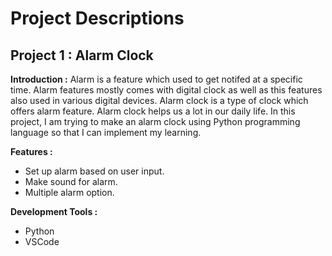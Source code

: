# Project Descriptions
## Project 1 : Alarm Clock


**Introduction :** Alarm is a feature which used to get notifed at a specific time. Alarm features mostly comes with digital clock as well as this features also used in various digital devices. Alarm clock is a type of clock which offers alarm feature. Alarm clock helps us a lot in our daily life. In this project, I am trying to make an alarm clock using Python programming language so that I can implement my learning.

**Features :**
- Set up alarm based on user input.
- Make sound for alarm.
- Multiple alarm option.

**Development Tools :**
+ Python 
+ VSCode